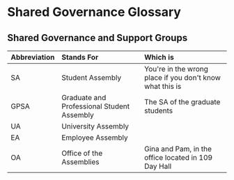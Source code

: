 # Shared Governance Glossary

## Shared Governance and Support Groups

| Abbreviation | Stands For | Which is |
| :--- | :--- | :--- |
| SA | Student Assembly | You're in the wrong place if you don't know what this is |
| GPSA | Graduate and Professional Student Assembly | The SA of the graduate students |
| UA | University Assembly |  |
| EA | Employee Assembly |  |
| OA | Office of the Assemblies | Gina and Pam, in the office located in 109 Day Hall |



